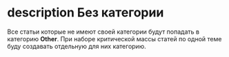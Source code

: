 <style>
    .md-main:before {
        content: "\e873";
        font-size: 430px;
        right: -3px;
        bottom: 37px;
    }
</style>

# <span class="material-symbols-outlined">description</span> Без категории

Все статьи которые не имеют своей категории будут попадать в категорию **Other**.
При наборе критической массы статей по одной теме буду создавать отдельную для них категорию.